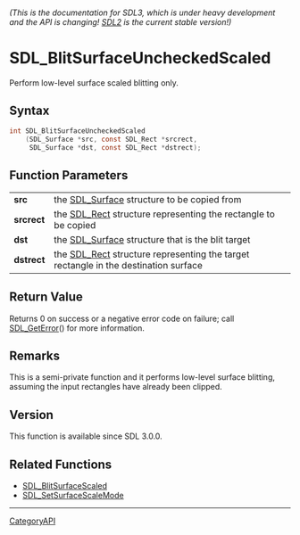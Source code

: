 ###### (This is the documentation for SDL3, which is under heavy development and the API is changing! [SDL2](https://wiki.libsdl.org/SDL2/) is the current stable version!)
# SDL_BlitSurfaceUncheckedScaled

Perform low-level surface scaled blitting only.

## Syntax

```c
int SDL_BlitSurfaceUncheckedScaled
    (SDL_Surface *src, const SDL_Rect *srcrect,
     SDL_Surface *dst, const SDL_Rect *dstrect);

```

## Function Parameters

|                 |                                                                                                 |
| --------------- | ----------------------------------------------------------------------------------------------- |
| **src**         | the [SDL_Surface](SDL_Surface) structure to be copied from                                      |
| **srcrect**     | the [SDL_Rect](SDL_Rect) structure representing the rectangle to be copied                      |
| **dst**         | the [SDL_Surface](SDL_Surface) structure that is the blit target                                |
| **dstrect**     | the [SDL_Rect](SDL_Rect) structure representing the target rectangle in the destination surface |

## Return Value

Returns 0 on success or a negative error code on failure; call
[SDL_GetError](SDL_GetError)() for more information.

## Remarks

This is a semi-private function and it performs low-level surface blitting,
assuming the input rectangles have already been clipped.

## Version

This function is available since SDL 3.0.0.

## Related Functions

* [SDL_BlitSurfaceScaled](SDL_BlitSurfaceScaled)
* [SDL_SetSurfaceScaleMode](SDL_SetSurfaceScaleMode)

----
[CategoryAPI](CategoryAPI)

